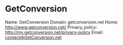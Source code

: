 
# GetConversion

Name: GetConversion
Domain: getconversion.net
Home: http://www.getconversion.net/
Privacy_policy: http://my.getconversion.net/privacy-policy
Email: contact@GetConversion.net
